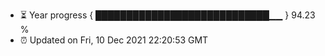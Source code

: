 - ⏳ Year progress { ████████████████████████████▁▁ } 94.23 %
- ⏰ Updated on Fri, 10 Dec 2021 22:20:53 GMT

